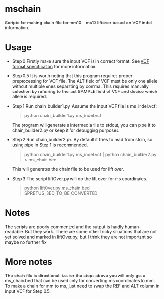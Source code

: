 mschain
=======

Scripts for making chain file for mm10 - ms10 liftover based on VCF indel information.

Usage
=====

* Step 0
  Firstly make sure the input VCF is in correct format. See [VCF format specification](http://vcftools.sourceforge.net/specs.html) for more information.
* Step 0.5
  It is worth noting that this program requires proper preprocessing for VCF file. The ALT field of VCF must be only one allele without multiple ones separating by comma. This requires manually selection by referring to the last SAMPLE field of VCF and decide which allele is required.

* Step 1
  Run chain_builder1.py. Assume the input VCF file is ms_indel.vcf:

    > python chain_builder1.py ms_indel.vcf

  The program will generate a intermedia file to stdout, you can pipe it to chain_builder2.py or keep it for debugging purposes.

* Step 2
  Run chain_builder2.py. By default it tries to read from stdin, so using pipe in Step 1 is recommended.

    > python chain_builder1.py ms_indel.vcf | python chain_builder2.py > ms_chain.bed

  This will generates the chain file to be used for lift over.

* Step 3
  The script liftOver.py will do the lift over for ms coordinates.

    > python liftOver.py ms_chain.bed SPRETUS_BED_TO_BE_CONVERTED

Notes
=====

The scripts are poorly commented and the output is hardly human-readable. But they work. There are some other tricky situations that are not yet solved and marked in liftOver.py, but I think they are not important so maybe no further fix.

More notes
==========
The chain file is directional. i.e. for the steps above you will only get a ms_chain.bed that can be used only for converting ms coordinates to mm. To make a chain for mm to ms, just need to swap the REF and ALT column in input VCF for Step 0.5.
